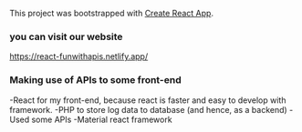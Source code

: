 This project was bootstrapped with [Create React App](https://github.com/facebook/create-react-app).


### you can visit our website
https://react-funwithapis.netlify.app/

### Making use of APIs to some front-end
-React for my front-end, because react is faster and easy to develop with framework. 
-PHP to store log data to database (and hence, as a backend) 
-Used some APIs
-Material react framework

